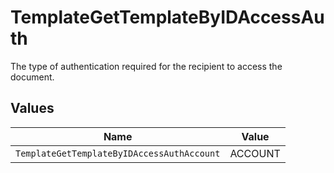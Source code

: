 # TemplateGetTemplateByIDAccessAuth

The type of authentication required for the recipient to access the document.


## Values

| Name                                       | Value                                      |
| ------------------------------------------ | ------------------------------------------ |
| `TemplateGetTemplateByIDAccessAuthAccount` | ACCOUNT                                    |